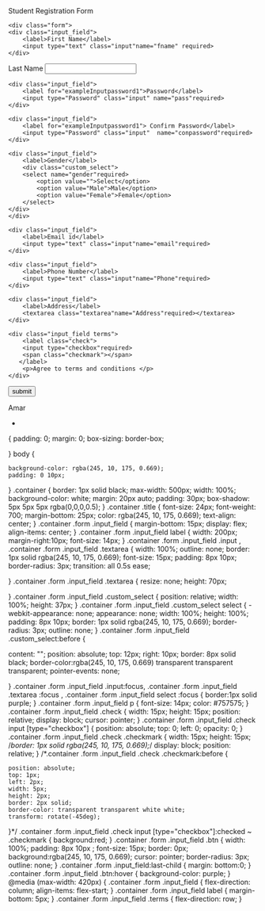   <?php include("connection.php");?>

 <!DOCTYPE html>
 <html>
 <head>
 	<meta charset="utf-8">
 	<meta name="viewport" content="width=initial-scale=1">
 	<link rel="stylesheet" type="text/css" href="style.css">
 	<title>Student  registration </title>

 </head>
 <body>
 
<div class="container">
	<form action="#" method="POST">
	<div class="title">
		Student Registration Form
	</div>
    
    <div class="form">
 	<div class="input_field">
		<label>First Name</label>
		<input type="text" class="input"name="fname" required>
	</div>

  <div class="input_field">
		<label>Last Name</label>
		<input type="text" class="input"name="lname"required>
	</div>

	<div class="input_field">
		<label for="exampleInputpassword1">Password</label>
		<input type="Password" class="input" name="pass"required>
	</div>

	<div class="input_field">
		<label for="exampleInputpassword1"> Confirm Password</label>
		<input type="Password" class="input"  name="conpassword"required>
	</div>

	<div class="input_field">
		<label>Gender</label>
		<div class="custom_select">
		<select name="gender"required>
			<option value="">Select</option>
			<option value="Male">Male</option>
			<option value="Female">Female</option>
		</select>
	</div>
	</div>

	<div class="input_field">
		<label>Email id</label>
		<input type="text" class="input"name="email"required>
	</div>

	<div class="input_field">
		<label>Phone Number</label>
		<input type="text" class="input"name="Phone"required>
	</div>

	<div class="input_field">
		<label>Address</label>
		<textarea class="textarea"name="Address"required></textarea>
	</div>

	<div class="input_field terms">
		<label class="check">
		<input type="checkbox"required>	
		<span class="checkmark"></span>
       </label>
		<p>Agree to terms and conditions </p>
	</div>

  <div class="input_field">
    <input type="submit" value="submit" class="btn"name="sub">
   </div>
   <p >Amar</p> 

</div>
</form>
</div>

 </body>
 </html>

 <?php
 error_reporting(0);
  if($_POST['sub'])
  {
  	$fname=$_POST['fname'];
  	$lname=$_POST['lname'];
  	$password=$_POST['pass'];
  	$Confirmpassword=$_POST['conpassword'];
  	$gender=$_POST['gender'];
  	$email=$_POST['email'];
  	$Phone=$_POST['Phone'];
  	$Address=$_POST['Address'];

  	 
   
  	$query="INSERT INTO form values ('$fname','$lname','$password','$Confirmpassword','$gender','$email','$Phone','$Address')";
  	$data = mysqli_query($conn,$query);    
  
   if($data)
    {
 	 // echo "data inserted into database";
    }
   else
    {
    	echo "failed";
    }

 

 
  }
 ?>
 
 *
{
    padding: 0;
    margin: 0;
    box-sizing: border-box;

}
body
{

    background-color: rgba(245, 10, 175, 0.669);
    padding: 0 10px;
}
.container
{
    border: 1px solid black;
    max-width: 500px;
    width: 100%;
    background-color: white;
    margin: 20px auto;
    padding: 30px;
    box-shadow: 5px 5px 5px rgba(0,0,0,0.5);
}
.container .title
{
    font-size: 24px;
    font-weight: 700;
    margin-bottom: 25px;
    color: rgba(245, 10, 175, 0.669);
    text-align: center;
}
.container  .form  .input_field
{
    margin-bottom: 15px;
    display: flex;
    align-items: center;
}
 .container .form .input_field label
 {
    width: 200px;
    margin-right:10px;
    font-size: 14px;
 }
  .container .form .input_field .input ,
  .container .form .input_field .textarea 
  {
  width: 100%;
  outline: none;
  border: 1px solid rgba(245, 10, 175, 0.669);
  font-size: 15px;
  padding: 8px 10px;
  border-radius: 3px;
  transition: all 0.5s ease;

  }
 .container .form .input_field .textarea
 {
 resize: none;
 height: 70px;

 }
 .container .form .input_field .custom_select
 {
    position: relative;
    width: 100%;
    height: 37px;
 }
 .container .form .input_field .custom_select select
{
-webkit-appearance: none;
appearance: none;
width: 100%;
height: 100%;
padding: 8px 10px;
border: 1px solid rgba(245, 10, 175, 0.669);
border-radius: 3px;
outline: none;
}
.container .form .input_field .custom_select:before
{

content: "";
position: absolute;
top: 12px;
right: 10px;
border: 8px solid black;
border-color:rgba(245, 10, 175, 0.669) transparent transparent transparent;
pointer-events: none;

}
.container .form .input_field .input:focus,
.container .form .input_field .textarea :focus ,
.container .form .input_field select :focus
{
    border:1px solid purple;
}
.container .form .input_field p
{
    font-size: 14px;
    color: #757575;
}
.container .form .input_field  .check
{
    width: 15px;
    height: 15px;
    position: relative;
    display: block;
    cursor: pointer;
}
.container .form .input_field  .check input [type="checkbox"]
{
    position: absolute;
    top: 0;
    left: 0;
    opacity: 0;
}
.container .form .input_field  .check .checkmark
{
    width: 15px;
    height: 15px;
    /*border: 1px solid rgba(245, 10, 175, 0.669);*/
    display: block;
    position: relative;
}
/*.container .form .input_field  .check .checkmark:before
{

    position: absolute;
    top: 1px;
    left: 2px;
    width: 5px;
    height: 2px;
    border: 2px solid;
    border-color: transparent transparent white white;
    transform: rotate(-45deg);
}*/
.container .form .input_field  .check input [type="checkbox"]:checked ~  .checkmark
{
    background:red;
}
.container .form .input_field .btn
{
    width: 100%;
    padding: 8px 10px ;
    font-size: 15px;
    border: 0px;
    background:rgba(245, 10, 175, 0.669);
    cursor: pointer;
    border-radius: 3px;
    outline: none;
}
.container .form .input_field:last-child
{
    margin: bottom:0;
}
.container .form .input_field .btn:hover
{
    background-color: purple;
}
@media (max-width: 420px)
{
.container  .form  .input_field
{
    flex-direction: column;
    align-items: flex-start;
}
.container  .form  .input_field label
{
    margin-bottom: 5px;
}
.container  .form  .input_field .terms
{
    flex-direction: row;
}

 <?php
 $servername = "localhost";
 $username="root";
 $password="";
 $dbname= "responsive";
 
 $conn = mysqli_connect($servername,$username,$password,$dbname);
 
 if($conn)
 {
	 //echo "connection ok";
 }
 else
 {
	 echo "connection failed";
 }
 ?>
